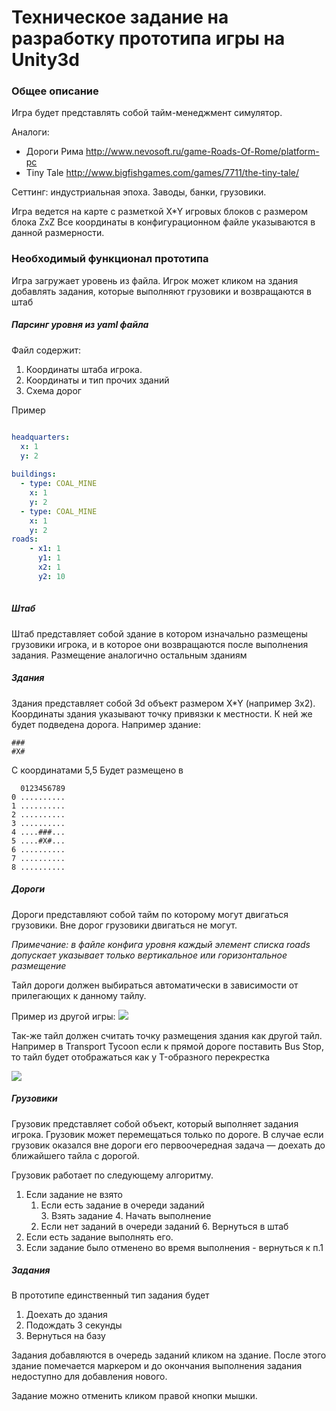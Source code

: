 # Техническое задание на разработку прототипа игры на Unity3d

### Общее описание

Игра будет представлять собой тайм-менеджмент симулятор.

Аналоги:

- Дороги Рима
  http://www.nevosoft.ru/game-Roads-Of-Rome/platform-pc
- Tiny Tale
  http://www.bigfishgames.com/games/7711/the-tiny-tale/
  
Сеттинг: индустриальная эпоха. Заводы, банки, грузовики.

Игра ведется на карте с разметкой X*Y игровых блоков с размером блока ZxZ
Все координаты в конфигурационном файле указываются в данной размерности.

### Необходимый функционал прототипа

Игра загружает уровень из файла. Игрок может кликом на здания добавлять задания, которые выполняют грузовики и возвращаются в штаб

##### Парсинг уровня из yaml файла

Файл содержит:

1. Координаты штаба игрока.
2. Координаты и тип прочих зданий
3. Схема дорог

Пример

```yaml

headquarters:
  x: 1
  y: 2
  
buildings:
  - type: COAL_MINE
    x: 1
    y: 2
  - type: COAL_MINE
    x: 1
    y: 2
roads:
    - x1: 1
      y1: 1
      x2: 1
      y2: 10
      


```
##### Штаб
Штаб представляет собой здание в котором изначально размещены грузовики игрока, и в которое они возвращаются после выполнения задания. Размещение аналогично остальным зданиям


##### Здания
Здания представляет собой 3d объект размером X*Y (например 3х2). Координаты здания указывают точку привязки к местности. К ней же будет подведена дорога. Например здание:
```
###
#X#
```

С координатами 5,5
Будет размещено в
```
  0123456789  
0 ..........
1 ..........
2 ..........
3 ..........
4 ....###...
5 ....#X#...
6 ..........
7 ..........
8 ..........

```

##### Дороги

Дороги представляют собой тайм по которому могут двигаться грузовики. Вне дорог грузовики двигаться не могут. 

*Примечание: в файле конфига уровня каждый элемент списка roads допускает указывает только вертикальное или горизонтальное размещение*

Тайл дороги должен выбираться автоматически в зависимости от прилегающих к данному тайлу.

Пример из другой игры: 
![](http://www.pixeljoint.com/files/icons/full/roads_tiles.png)

Так-же тайл должен считать точку размещения здания как другой тайл. Например в Transport Tycoon если к прямой дороге поставить Bus Stop, то тайл будет отображаться как у T-образного перекрестка

![](https://wiki.openttd.org/images/4/48/Tutorial_bus_4.png)

##### Грузовики

Грузовик представляет собой объект, который выполняет задания игрока. Грузовик может перемещаться только по дороге. В случае если грузовик оказался вне дороги его первоочередная задача — доехать до ближайшего тайла с дорогой.

Грузовик работает по следующему алгоритму.

1. Если задание не взято  
    1. Если есть задание в очереди заданий  
        3. Взять задание
        4. Начать выполнение
    5. Если нет заданий в очереди заданий
        6. Вернуться в штаб
2. Если есть задание выполнять его.
3. Если задание было отменено во время выполнения - вернуться к п.1

##### Задания

В прототипе единственный тип задания будет
1. Доехать до здания
2. Подождать 3 секунды
3. Вернуться на базу

Задания добавляются в очередь заданий кликом на здание. После этого здание помечается маркером и до окончания выполнения задания недоступно для добавления нового.

Задание можно отменить кликом правой кнопки мышки.



 